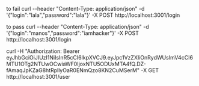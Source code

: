 to fail
curl --header "Content-Type: application/json" -d '{"login":"lala","password":"lala"}' -X POST http://localhost:3001/login

to pass
curl --header "Content-Type: application/json" -d '{"login":"manos","password":"iamhacker"}' -X POST http://localhost:3001/login

curl -H "Authorization: Bearer eyJhbGciOiJIUzI1NiIsInR5cCI6IkpXVCJ9.eyJpc1VzZXIiOnRydWUsImV4cCI6MTU1OTg2NTUwOCwiaWF0IjoxNTU5ODUxMTA4fQ.DZ-fAmaqJpKZaG8htRpllyOaR0ENmQzo8KN2CuMSerM" -X GET http://localhost:3001/user
